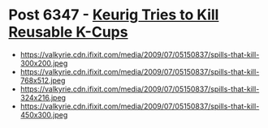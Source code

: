 # Post 6347 - [Keurig Tries to Kill Reusable K-Cups](https://www.ifixit.com/News/6347/keurig-tries-to-kill-reusable-k-cups)

- https://valkyrie.cdn.ifixit.com/media/2009/07/05150837/spills-that-kill-300x200.jpeg
- https://valkyrie.cdn.ifixit.com/media/2009/07/05150837/spills-that-kill-768x512.jpeg
- https://valkyrie.cdn.ifixit.com/media/2009/07/05150837/spills-that-kill-324x216.jpeg
- https://valkyrie.cdn.ifixit.com/media/2009/07/05150837/spills-that-kill-450x300.jpeg
